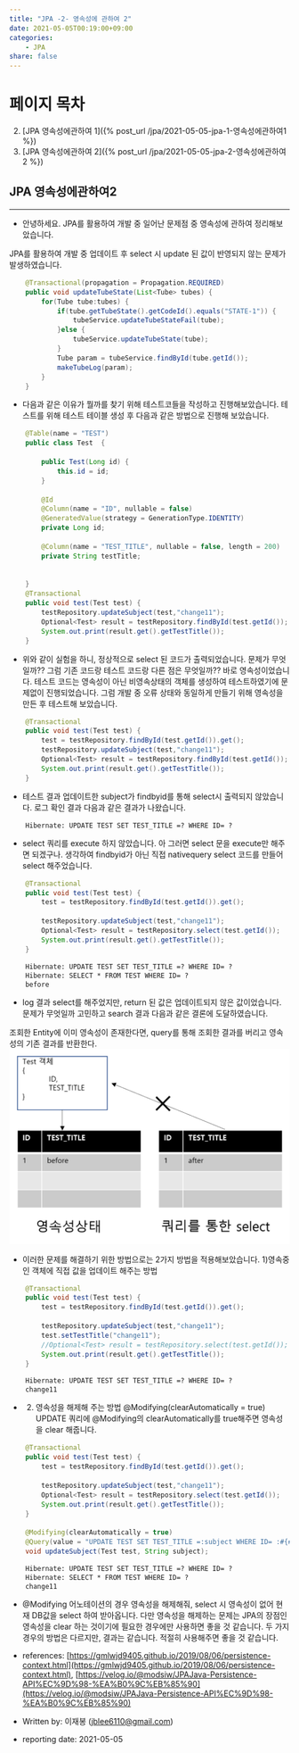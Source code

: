 ```yaml
---
title: "JPA -2- 영속성에 관하여 2"
date: 2021-05-05T00:19:00+09:00
categories: 
    - JPA
share: false
---
```


# 페이지 목차
2. [JPA 영속성에관하여 1]({% post_url /jpa/2021-05-05-jpa-1-영속성에관하여1 %})
2. [JPA 영속성에관하여 2]({% post_url /jpa/2021-05-05-jpa-2-영속성에관하여2 %})

## JPA 영속성에관하여2

---
- 안녕하세요. JPA를 활용하여 개발 중 일어난 문제점 중 영속성에 관하여 정리해보았습니다.

JPA를 활용하여 개발 중 업데이트 후 select 시 update 된 값이 반영되지 않는 문제가 발생하였습니다.
```java
	@Transactional(propagation = Propagation.REQUIRED)
	public void updateTubeState(List<Tube> tubes) {
		for(Tube tube:tubes) {
			if(tube.getTubeState().getCodeId().equals("STATE-1")) {
				tubeService.updateTubeStateFail(tube);
			}else {
				tubeService.updateTubeState(tube);
			}
			Tube param = tubeService.findById(tube.getId());
			makeTubeLog(param);
		}
	}
```
- 다음과 같은 이유가 뭘까를 찾기 위해 테스트코들을 작성하고 진행해보았습니다. 테스트를 위해 테스트 테이블 생성 후 다음과 같은 방법으로 진행해 보았습니다.

```java
    @Table(name = "TEST")
    public class Test  {

        public Test(Long id) {
            this.id = id;
        }

        @Id
        @Column(name = "ID", nullable = false)
        @GeneratedValue(strategy = GenerationType.IDENTITY)
        private Long id;

        @Column(name = "TEST_TITLE", nullable = false, length = 200)
        private String testTitle;


    }
	@Transactional
	public void test(Test test) {
		testRepository.updateSubject(test,"change11");
		Optional<Test> result = testRepository.findById(test.getId());
		System.out.print(result.get().getTestTitle());
	}

```


- 위와 같이 실험을 하니, 정상적으로 select 된 코드가 출력되었습니다. 문제가 무엇일까?? 그럼 기존 코드랑 테스트 코드랑 다른 점은 무엇일까?? 바로 영속성이었습니다. 테스트 코드는 영속성이 아닌 비영속상태의 객체를 생성하여 테스트하였기에 문제없이 진행되었습니다. 그럼 개발 중 오류 상태와 동일하게 만들기 위해 영속성을 만든 후 테스트해 보았습니다.
```java
	@Transactional
	public void test(Test test) {
		test = testRepository.findById(test.getId()).get();
		testRepository.updateSubject(test,"change11");
		Optional<Test> result = testRepository.findById(test.getId());
		System.out.print(result.get().getTestTitle());
	}

```

- 테스트 결과 업데이트한 subject가 findbyid를 통해 select시 출력되지 않았습니다.
로그 확인 결과 다음과 같은 결과가 나왔습니다.
```log
    Hibernate: UPDATE TEST SET TEST_TITLE =? WHERE ID= ?
```
- select 쿼리를 execute 하지 않았습니다. 아 그러면 select 문을 execute만 해주면 되겠구나. 생각하여 findbyid가 아닌 직접 nativequery select 코드를 만들어 select 해주었습니다.
```java
	@Transactional
	public void test(Test test) {
		test = testRepository.findById(test.getId()).get();
		
		testRepository.updateSubject(test,"change11");
		Optional<Test> result = testRepository.select(test.getId());
		System.out.print(result.get().getTestTitle());
	}

```
```log
    Hibernate: UPDATE TEST SET TEST_TITLE =? WHERE ID= ?
    Hibernate: SELECT * FROM TEST WHERE ID= ?
    before
```
- log 결과 select를 해주었지만, return 된 값은 업데이트되지 않은 값이었습니다.
 문제가 무엇일까 고민하고 search 결과 다음과 같은 결론에 도달하였습니다.

 조회한 Entity에 이미 영속성이 존재한다면, query를 통해 조회한 결과를 버리고 영속성의 기존 결과를 반환한다.
 ![1-1](/images/jpa/2021-05-05-jpa-2-영속성에관하여2.PNG)

- 이러한 문제를 해결하기 위한 방법으로는 2가지 방법을 적용해보았습니다.
1)영속중인 객체에 직접 값을 업데이트 해주는 방법

```java
	@Transactional
	public void test(Test test) {
		test = testRepository.findById(test.getId()).get();
		
		testRepository.updateSubject(test,"change11");
		test.setTestTitle("change11");
		//Optional<Test> result = testRepository.select(test.getId());
		System.out.print(result.get().getTestTitle());
	}

```
```log
    Hibernate: UPDATE TEST SET TEST_TITLE =? WHERE ID= ?
    change11
```

- 2) 영속성을 해제해 주는 방법
@Modifying(clearAutomatically = true) 
UPDATE 쿼리에  @Modifying의 clearAutomatically를 true해주면 영속성을 clear 해줍니다.

```java
    @Transactional
	public void test(Test test) {
		test = testRepository.findById(test.getId()).get();
		
		testRepository.updateSubject(test,"change11");
		Optional<Test> result = testRepository.select(test.getId());
		System.out.print(result.get().getTestTitle());
	}

    @Modifying(clearAutomatically = true)
	@Query(value = "UPDATE TEST SET TEST_TITLE =:subject WHERE ID= :#{#test.id}", nativeQuery = true)
	void updateSubject(Test test, String subject);

```
```log
    Hibernate: UPDATE TEST SET TEST_TITLE =? WHERE ID= ?
    Hibernate: SELECT * FROM TEST WHERE ID= ?
    change11
```

- @Modifying 어노테이션의 경우 영속성을 해제해줘, select 시 영속성이 없어 현재 DB값을 select 하여 받아옵니다.
다만 영속성을 해제하는 문제는 JPA의 장점인 영속성을 clear 하는 것이기에 필요한 경우에만 사용하면 좋을 것 같습니다.
두 가지 경우의 방법은 다르지만, 결과는 같습니다. 적절히 사용해주면 좋을 것 같습니다.


- references: [https://gmlwjd9405.github.io/2019/08/06/persistence-context.html](https://gmlwjd9405.github.io/2019/08/06/persistence-context.html), [https://velog.io/@modsiw/JPAJava-Persistence-API%EC%9D%98-%EA%B0%9C%EB%85%90](https://velog.io/@modsiw/JPAJava-Persistence-API%EC%9D%98-%EA%B0%9C%EB%85%90)
- Written by: 이재봉 (jblee6110@gmail.com)
- reporting date: 2021-05-05